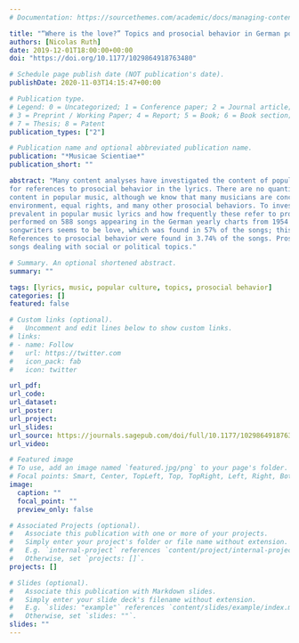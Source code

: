 ```yaml
---
# Documentation: https://sourcethemes.com/academic/docs/managing-content/

title: "“Where is the love?” Topics and prosocial behavior in German popular music lyrics from 1954 to 2014"
authors: [Nicolas Ruth]
date: 2019-12-01T18:00:00+00:00
doi: "https://doi.org/10.1177/1029864918763480"

# Schedule page publish date (NOT publication's date).
publishDate: 2020-11-03T14:15:47+00:00

# Publication type.
# Legend: 0 = Uncategorized; 1 = Conference paper; 2 = Journal article;
# 3 = Preprint / Working Paper; 4 = Report; 5 = Book; 6 = Book section;
# 7 = Thesis; 8 = Patent
publication_types: ["2"]

# Publication name and optional abbreviated publication name.
publication: "*Musicae Scientiae*"
publication_short: ""

abstract: "Many content analyses have investigated the content of popular music, but as yet no one has looked 
for references to prosocial behavior in the lyrics. There are no quantitative content analyses of prosocial 
content in popular music, although we know that many musicians are concerned with social engagement, the 
environment, equal rights, and many other prosocial behaviors. To investigate which topics are the most 
prevalent in popular music lyrics and how frequently these refer to prosocial behavior, a content analysis was 
performed on 588 songs appearing in the German yearly charts from 1954 to 2014. The major interest of 
songwriters seems to be love, which was found in 57% of the songs; this was the most common topic found. 
References to prosocial behavior were found in 3.74% of the songs. Prosocial behavior usually appeared in 
songs dealing with social or political topics."

# Summary. An optional shortened abstract.
summary: ""

tags: [lyrics, music, popular culture, topics, prosocial behavior]
categories: []
featured: false

# Custom links (optional).
#   Uncomment and edit lines below to show custom links.
# links:
# - name: Follow
#   url: https://twitter.com
#   icon_pack: fab
#   icon: twitter

url_pdf:
url_code:
url_dataset:
url_poster:
url_project:
url_slides:
url_source: https://journals.sagepub.com/doi/full/10.1177/1029864918763480
url_video:

# Featured image
# To use, add an image named `featured.jpg/png` to your page's folder.
# Focal points: Smart, Center, TopLeft, Top, TopRight, Left, Right, BottomLeft, Bottom, BottomRight.
image:
  caption: ""
  focal_point: ""
  preview_only: false

# Associated Projects (optional).
#   Associate this publication with one or more of your projects.
#   Simply enter your project's folder or file name without extension.
#   E.g. `internal-project` references `content/project/internal-project/index.md`.
#   Otherwise, set `projects: []`.
projects: []

# Slides (optional).
#   Associate this publication with Markdown slides.
#   Simply enter your slide deck's filename without extension.
#   E.g. `slides: "example"` references `content/slides/example/index.md`.
#   Otherwise, set `slides: ""`.
slides: ""
---
```

